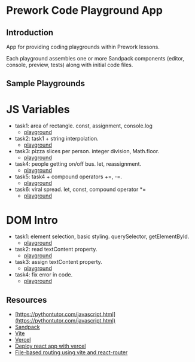 # Prework Code Playground App

## Introduction

App for providing coding playgrounds within Prework lessons.

Each playground assembles one or more Sandpack components (editor, console,
preview, tests) along with initial code files.

## Sample Playgrounds

# JS Variables

- task1: area of rectangle. const, assignment, console.log
  - [playground](https://playground-app-chi.vercel.app/lessons/variables/task1)
- task2: task1 + string interpolation.
  - [playground](https://playground-app-chi.vercel.app/lessons/variables/task2)
- task3: pizza slices per person. integer division, Math.floor.
  - [playground](https://playground-app-chi.vercel.app/lessons/variables/task3)
- task4: people getting on/off bus. let, reassignment.
  - [playground](https://playground-app-chi.vercel.app/lessons/variables/task4)
- task5: task4 + compound operators +=, -=.
  - [playground](https://playground-app-chi.vercel.app/lessons/variables/task5)
- task6: viral spread. let, const, compound operator \*=
  - [playground](https://playground-app-chi.vercel.app/lessons/variables/task6)

# DOM Intro

- task1: element selection, basic styling. querySelector, getElementById.
  - [playground](https://playground-app-chi.vercel.app/lessons/dom_intro/task1)
- task2: read textContent property.
  - [playground](https://playground-app-chi.vercel.app/lessons/dom_intro/task2)
- task3: assign textContent property.
  - [playground](https://playground-app-chi.vercel.app/lessons/dom_intro/task3)
- task4: fix error in code.
  - [playground](https://playground-app-chi.vercel.app/lessons/dom_intro/task4)

## Resources

- [https://pythontutor.com/javascript.html](https://pythontutor.com/javascript.html)
- [Sandpack](https://sandpack.codesandbox.io/)
- [Vite](https://vitejs.dev/)
- [Vercel](https://vercel.com/)
- [Deploy react app with vercel](https://ibaslogic.com/deploy-react-app-with-vercel/)
- [File-based routing using vite and react-router](https://dev.to/franciscomendes10866/file-based-routing-using-vite-and-react-router-3fdo)
